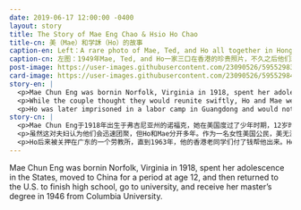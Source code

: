 ```yaml
---
date: 2019-06-17 12:00:00 -0400
layout: story
title: The Story of Mae Eng Chao & Hsio Ho Chao
title-cn: 美（Mae）和学訸（Ho）的故事
caption-en: Left：A rare photo of Mae, Ted, and Ho all together in Hong Kong, 1949, shortly before their separation; Right：a letter from Ho<br>to Mae, September 26, 1952. Courtesy of Ted Chao, Museum of Chinese in America (MOCA) Collection
caption-cn: 左图：1949年Mae, Ted, and Ho一家三口在香港的珍贵照片，不久之后他们就分开了；右图：1952年9月26日，学訸写给<br>美的一封信。Ted Chao捐赠，美国华人博物馆（MOCA）馆藏
post-image: https://user-images.githubusercontent.com/23090526/59552983-8903c680-8f5c-11e9-8b32-76af5d6248f6.jpg
card-image: https://user-images.githubusercontent.com/23090526/59552984-8a34f380-8f5c-11e9-906c-d7fd2fe2b538.jpg
story-en: |
  <p>Mae Chun Eng was bornin Norfolk, Virginia in 1918, spent her adolescence in the States, moved to China for a period at age 12, and then returned to the U.S. to finish high school, go to university, and receive her master’s degree in 1946 from Columbia University. While at Columbia, she was an active member in the Chinese Students Association and met Hsio Ho Chao (b. 1913, Zhejiang, China), who showed up to a meeting one day looking for a free meal. The two were married in Shanghai and had a son, Ted, the next year. In 1949, Mae and their son moved to Virginia.</p>
  <p>While the couple thought they would reunite swiftly, Ho and Mae were separated for many years. As a female U.S. citizen, Mae was unable to sponsor her husband in the States, and the rapid and uncertain change in China and Ho&#39;s shipping career following the Communist takeover made it difficult for her to return to China. Throughout their separation, Ho and Mae sent letters and photographs back and forth as often as every few days. Son Ted Chao donated a selection of letters handwritten by Ho to Mae from 1951 to 1952. The open tenderness of his words and the depth of his reflections on war stand out in their correspondences. His unwavering desire for their reunion, his pride in their son, and his hatred of the corrupt greed that spawns war are themes throughout.</p>
  <p>Ho was later imprisoned in a labor camp in Guangdong and would not escape until 1963, when his old Hong Kong classmates paid for his way out. Ho spent the first three nights of his escape traveling down the Pearl River, hiding among rocks during the day to avoid British guards. While he weighed a healthy 170 pounds the last time Mae saw him, Ho escaped China weighing a mere 100 pounds. Mae and Ho reunited permanently in 1964 when Ted was 17 and lived in Georgia for the next twenty years before settling in New Jersey in 1986.</p>
story-cn: |
  <p>Mae Chun Eng于1918年出生于弗吉尼亚州的诺福克，她在美国度过了少年时期，12岁时移居中国一段时间，然后回到美国完成高中学业，上大学，并于1946年在哥伦比亚大学获得硕士学位。在哥伦比亚大学期间，她是中国学生会的积极成员，并在这里遇见了Hsio Ho Chao（生于1913年，中国浙江），那天他出席了一个会议，去蹭免费餐。他们两个在上海结了婚，第二年有一个儿子特德。1949年，美和他们的儿子搬到了弗吉尼亚州。</p>
  <p>虽然这对夫妇认为他们会迅速团聚，但Ho和Mae分开多年。作为一名女性美国公民，美无法在美国为她的丈夫申请美国签证，而且在共产党执政之后中国的迅速而不确定的变化以及Ho的航运事业使她很难回到中国。在他们分开的过程中，学訸和美每隔几天就来回发送信件和照片。他们的儿子Ted Chao捐赠了一些1951年至1952年期间Ho给Mae写的信。他文字中开放的温柔和他对战争的反思之深在他们的通信中尤为突出。他对团聚的坚定不移的渴望，他对儿子的骄傲，以及对引起战争的腐败贪婪的仇恨都是贯穿始终的主题。</p>
  <p>Ho后来被关押在广东的一个劳教所，直到1963年，他的香港老同学们付了钱帮他出来。Ho逃离的最初三晚沿着珠江而下，白天躲在岩石中避开英国卫兵。在美最后一次见到他的时候，他还有着170磅的健康体重，而他逃离中国的时候仅有100磅。美和学訸在1964年终于团聚了，当时Ted 已经17岁，他们在乔治亚居住了20年，然后在1986年定居新泽西。</p>
---
```

Mae Chun Eng was bornin Norfolk, Virginia in 1918, spent her adolescence in the States, moved to China for a period at age 12, and then returned to the U.S. to finish high school, go to university, and receive her master’s degree in 1946 from Columbia University.
